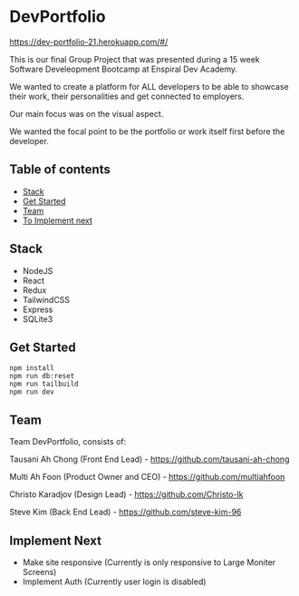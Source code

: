 # DevPortfolio

https://dev-portfolio-21.herokuapp.com/#/

This is our final Group Project that was presented during a 15 week Software Develeopment Bootcamp at Enspiral Dev Academy.

We wanted to create a platform for ALL developers to be able to showcase their work, their personalities and get connected to employers.

Our main focus was on the visual aspect. 

We wanted the focal point to be the portfolio or work itself first before the developer. 

## Table of contents
* [Stack](#stack)
* [Get Started](#get-started)
* [Team](#team)
* [To Implement next](#implement-next)

## Stack

- NodeJS
- React
- Redux
- TailwindCSS
- Express
- SQLite3

## Get Started

```shell
npm install
npm run db:reset
npm run tailbuild
npm run dev
```
		
## Team
Team DevPortfolio, consists of: 

Tausani Ah Chong (Front End Lead) - https://github.com/tausani-ah-chong

Multi Ah Foon (Product Owner and CEO) - https://github.com/multiahfoon

Christo Karadjov (Design Lead) - https://github.com/Christo-lk

Steve Kim (Back End Lead) - https://github.com/steve-kim-96

## Implement Next
- Make site responsive (Currently is only responsive to Large Moniter Screens)
- Implement Auth (Currently user login is disabled)
